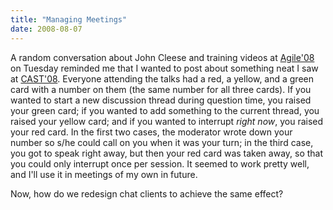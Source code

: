 ```yaml
---
title: "Managing Meetings"
date: 2008-08-07
---
```

A random conversation about John Cleese and training videos at <a href="http://www.agile2008.org/">Agile'08</a> on Tuesday reminded me that I wanted to post about something neat I saw at <a href="http://www.associationforsoftwaretesting.org/drupal/cast2008">CAST'08</a>. Everyone attending the talks had a red, a yellow, and a green card with a number on them (the same number for all three cards). If you wanted to start a new discussion thread during question time, you raised your green card; if you wanted to add something to the current thread, you raised your yellow card; and if you wanted to interrupt <em>right now</em>, you raised your red card. In the first two cases, the moderator wrote down your number so s/he could call on you when it was your turn; in the third case, you got to speak right away, but then your red card was taken away, so that you could only interrupt once per session.  It seemed to work pretty well, and I'll use it in meetings of my own in future.

Now, how do we redesign chat clients to achieve the same effect?
